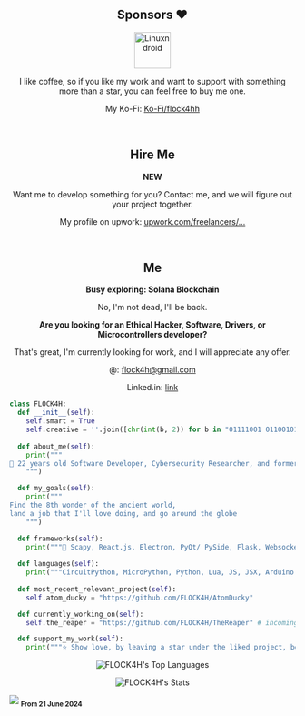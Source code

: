 <div align="center">

<h2>Sponsors ❤️</h2>

<a href="https://github.com/Linuxndroid">
<img src="https://avatars.githubusercontent.com/u/62838598?v=4" alt="Linuxndroid" width="64"/></a>

</br>

I like coffee, so if you like my work and want to support with something more than a star, you can feel free to buy me one.

My Ko-Fi: <a href="https://ko-fi.com/FLOCK4H">Ko-Fi/flock4hh</a>

<br />

<h2>Hire Me</h2>

**NEW**

Want me to develop something for you? Contact me, and we will figure out your project together. 

My profile on upwork: <a href="https://www.upwork.com/freelancers/~01267a86468c7ae4d3">upwork.com/freelancers/...</a>

<br />

<h2>Me</h2>

**Busy exploring: Solana Blockchain**

No, I'm not dead, I'll be back.

**Are you looking for an Ethical Hacker, Software, Drivers, or Microcontrollers developer?**

That's great, I'm currently looking for work, and I will appreciate any offer.

@: flock4h@gmail.com

Linked.in: [link](https://www.linkedin.com/in/patryk-andrzejuk-a304a7305?utm_source=share&utm_campaign=share_via&utm_content=profile&utm_medium=ios_app)

</div>

```python
class FLOCK4H:
  def __init__(self):
    self.smart = True
    self.creative = ''.join([chr(int(b, 2)) for b in "01111001 01100101 01110011".split()])
    
  def about_me(self):
    print("""
📌 22 years old Software Developer, Cybersecurity Researcher, and former AI Researcher, with a knack for creating popular cybersecurity tools.
    """)

  def my_goals(self):
    print("""
Find the 8th wonder of the ancient world, 
land a job that I'll love doing, and go around the globe
    """)

  def frameworks(self):
    print("""🧹 Scapy, React.js, Electron, PyQt/ PySide, Flask, Websockets...""")
  
  def languages(self):
    print("""CircuitPython, MicroPython, Python, Lua, JS, JSX, Arduino C, HTML/CSS/SCSS""")
  
  def most_recent_relevant_project(self):
    self.atom_ducky = "https://github.com/FLOCK4H/AtomDucky"

  def currently_working_on(self):
    self.the_reaper = "https://github.com/FLOCK4H/TheReaper" # incoming

  def support_my_work(self):
    print("""⭐️ Show love, by leaving a star under the liked project, become a sponsor, or follow me here on github""")
```
<div align="center">
  
  ![FLOCK4H's Top Languages](https://github-readme-stats.vercel.app/api/top-langs/?username=FLOCK4H&theme=great-gatsby&show_icons=true&hide_border=false&layout=compact)

  ![FLOCK4H's Stats](https://github-readme-stats.vercel.app/api?username=FLOCK4H&theme=great-gatsby&show_icons=true&hide_border=false&count_private=true)
  
</div>

![](https://komarev.com/ghpvc/?username=FLOCK4H&color=blue&style=for-the-badge)
<sub>**From 21 June 2024**</sub>
